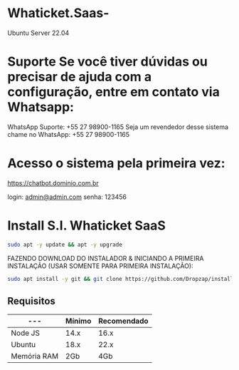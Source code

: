 # Whaticket.Saas-

Ubuntu Server 22.04 

# Suporte Se você tiver dúvidas ou precisar de ajuda com a configuração, entre em contato via Whatsapp:

WhatsApp Suporte: +55 27 98900-1165
Seja um revendedor desse sistema chame no WhatsApp: +55 27 98900-1165


# Acesso o sistema pela primeira vez:

https://chatbot.dominio.com.br

login: admin@admin.com
senha: 123456

# Install S.I. Whaticket SaaS

```bash
sudo apt -y update && apt -y upgrade
```

FAZENDO DOWNLOAD DO INSTALADOR & INICIANDO A PRIMEIRA INSTALAÇÃO (USAR SOMENTE PARA PRIMEIRA INSTALAÇÃO):

```bash
sudo apt install -y git && git clone https://github.com/Dropzap/install_siwhaticket_saas-main-main.git install_whaticket && sudo chmod -R 777 install_whaticket  && cd install_whaticket  && sudo ./install_primaria
```

## Requisitos

| --- | Mínimo | Recomendado |
| --- | --- | --- |
| Node JS | 14.x | 16.x |
| Ubuntu | 18.x | 22.x |
| Memória RAM | 2Gb | 4Gb |  

